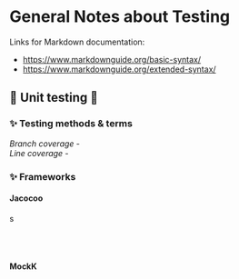 # General Notes about Testing

Links for Markdown documentation:
- https://www.markdownguide.org/basic-syntax/
- https://www.markdownguide.org/extended-syntax/


## 💜 Unit testing 💜

### ✨ Testing methods & terms

*Branch coverage* -   
*Line coverage* - 

### ✨ Frameworks

#### Jacocoo
s


<br/><br/>

#### MockK